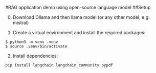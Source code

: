 #RAG application demo using open-source language model
##Setup

0. Download Ollama and then llama model (or any other model, e.g. mistral)

1. Create a virtual environment and install the required packages:
```
$ python3 -m venv .venv
$ source .venv/bin/activate
```

2. Install dependencies:

```
pip install langchain langchain_community pypdf
```
